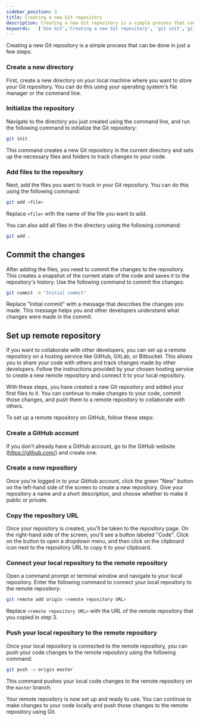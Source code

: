 ```yaml
---
sidebar_position: 3
title: Creating a new Git repository
description: Creating a new Git repository is a simple process that can be done in just a few steps
keywords:   ['Use Git','Creating a new Git repository', 'git init','git add','git commit']
---
```


Creating a new Git repository is a simple process that can be done in just a few steps:

### Create a new directory
First, create a new directory on your local machine where you want to store your Git repository. You can do this using your operating system's file manager or the command line.

### Initialize the repository
Navigate to the directory you just created using the command line, and run the following command to initialize the Git repository:

```bash
git init
```

This command creates a new Git repository in the current directory and sets up the necessary files and folders to track changes to your code.

### Add files to the repository
Next, add the files you want to track in your Git repository. You can do this using the following command:

```bash
git add <file>
```

Replace `<file>` with the name of the file you want to add. 

You can also add all files in the directory using the following command:

```bash
git add .
```

## Commit the changes
After adding the files, you need to commit the changes to the repository. This creates a snapshot of the current state of the code and saves it to the repository's history. Use the following command to commit the changes:

```bash
git commit -m "Initial commit"
```

Replace "Initial commit" with a message that describes the changes you made. This message helps you and other developers understand what changes were made in the commit.

## Set up remote repository
If you want to collaborate with other developers, you can set up a remote repository on a hosting service like GitHub, GitLab, or Bitbucket. This allows you to share your code with others and track changes made by other developers. Follow the instructions provided by your chosen hosting service to create a new remote repository and connect it to your local repository.

With these steps, you have created a new Git repository and added your first files to it. You can continue to make changes to your code, commit those changes, and push them to a remote repository to collaborate with others.

To set up a remote repository on GitHub, follow these steps:

### Create a GitHub account
 If you don't already have a GitHub account, go to the GitHub website (https://github.com/) and create one.

### Create a new repository
Once you're logged in to your GitHub account, click the green "New" button on the left-hand side of the screen to create a new repository. Give your repository a name and a short description, and choose whether to make it public or private.

### Copy the repository URL
Once your repository is created, you'll be taken to the repository page. On the right-hand side of the screen, you'll see a button labeled "Code". Click on the button to open a dropdown menu, and then click on the clipboard icon next to the repository URL to copy it to your clipboard.

### Connect your local repository to the remote repository
Open a command prompt or terminal window and navigate to your local repository. Enter the following command to connect your local repository to the remote repository:

```bash
git remote add origin <remote repository URL>
```

Replace `<remote repository URL>` with the URL of the remote repository that you copied in step 3.

### Push your local repository to the remote repository
Once your local repository is connected to the remote repository, you can push your code changes to the remote repository using the following command:

```bash
git push -u origin master
```

This command pushes your local code changes to the remote repository on the `master` branch.

Your remote repository is now set up and ready to use. You can continue to make changes to your code locally and push those changes to the remote repository using Git.
